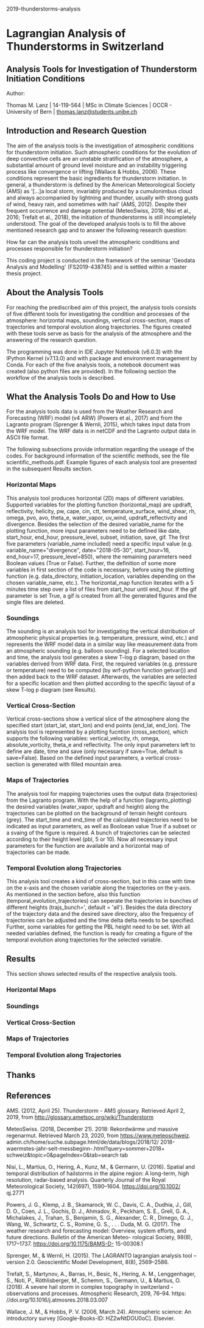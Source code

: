 2019-thunderstorms-analysis

# Lagrangian Analysis of Thunderstorms in Switzerland
## Analysis Tools for Investigation of Thunderstorm Initiation Conditions

Author:

Thomas M. Lanz | 14-119-564 | MSc in Climate Sciences | OCCR - University of Bern | thomas.lanz@students.unibe.ch

## Introduction and Research Question
The aim of the analysis tools is the investigation of atmospheric conditions for thunderstorm initiation. Such atmospheric conditions for the evolution of deep convective cells are an unstable stratification of the atmosphere, a substantial amount of ground level moisture and an instability triggering process like convergence or lifting (Wallace & Hobbs, 2006). These conditions represent the basic ingredients for thunderstorm initiation. In general, a thunderstorm is defined by the American Meteorological Society (AMS) as '[...]a local storm, invariably produced by a cumulonimbus cloud and always accompanied by lightning and thunder, usually with strong gusts of wind, heavy rain, and sometimes with hail' (AMS, 2012). Despite their frequent occurrence and damage potential (MeteoSwiss, 2018; Nisi et al., 2016; Trefalt et al., 2018), the initiation of thunderstorms is still incompletely understood. The goal of the developed analysis tools is to fill the above mentioned research gap and to answer the following research question: 

How far can the analysis tools unveil the atmospheric conditions and processes responsible for thunderstorm initiation?

This coding project is conducted in the framework of the seminar 'Geodata Analysis and Modelling' (FS2019-438745) and is settled within a master thesis project.

## About the Analysis Tools
For reaching the prediscribed aim of this project, the analysis tools consists of five different tools for investigating the condition and processes of the atmosphere: horizontal maps, soundings, vertical cross-section, maps of trajectories and temporal evolution along trajectories. The figures created with these tools serve as basis for the analysis of the atmosphere and the answering of the research question.

The programming was done in IDE Jupyter Notebook (v6.0.3) with the IPython Kernel (v7.13.0) and with package and environment management by Conda. For each of the five analysis tools, a notebook document was created (also python files are provided). In the following section the workflow of the analysis tools is described.

## What the Analysis Tools Do and How to Use
For the analysis tools data is used from the Weather Research and Forecasting (WRF) model (v4 ARW) (Powers et al., 2017) and from the Lagranto program (Sprenger & Wernli, 2015), which takes input data from the WRF model. The WRF data is in netCDF and the Lagranto output data in ASCII file format. 

The following subsections provide information regarding the useage of the codes. For background information of the scientific methods, see the file scientific_methods.pdf. Example figures of each analysis tool are presented in the subsequent Results section.

### Horizontal Maps
This analysis tool produces horizontal (2D) maps of different variables. Supported variables for the plotting function (horizontal_map) are updraft, reflectivity, helicity, pw, cape, cin, ctt, temperature_surface, wind_shear, rh, omega, pvo, avo, theta_e, water_vapor, uv_wind, updraft_reflectivity and divergence. Besides the selection of the desired variable_name for the plotting function, more input parameters need to be defined like date, start_hour, end_hour, pressure_level, subset, initiation, save, gif. The first five parameters (variable_name included) need a specific input value (e.g. variable_name="divergence", date="2018-05-30", start_hour=16, end_hour=17, pressure_level=850), where the remaining parameters need Boolean values (True or False). Further, the definition of some more variables in first section of the code is necessary, before using the plotting function (e.g. data_directory, initiation_location, variables depending on the chosen variable_name, etc.). The horizontal_map function iterates with a 5 minutes time step over a list of files from start_hour until end_hour. If the gif parameter is set True, a gif is created from all the generated figures and the single files are deleted.

### Soundings
The sounding is an analysis tool for investigating the vertical distribution of atmospheric physical properties (e.g. temperature, pressure, wind, etc.) and represents the WRF model data in a similar way like measurement data from an atmospheric sounding (e.g. balloon sounding). For a selected location and time, the analysis tool generates a skew T-log p diagram, based on the variables derived from WRF data. First, the required variables (e.g. pressure or temperature) need to be computed (by wrf-python function getvar()) and then added back to the WRF dataset. Afterwards, the variables are selected for a specific location and then plotted according to the specific layout of a skew T-log p diagram (see Results).

### Vertical Cross-Section
Vertical cross-sections show a vertical slice of the atmosphere along the specified start (start_lat, start_lon) and end points (end_lat, end_lon). The analysis tool is represented by a plotting fucntion (cross_section), which supports the following variables: vertical_velocity, rh, omega, absolute_vorticity, theta_e and reflectivity. The only input parameters left to define are date, time and save (only necessary if save=True, default is save=False). Based on the defined input parameters, a vertical cross-section is generated with filled mountain area.

### Maps of Trajectories
The analysis tool for mapping trajectories uses the output data (trajectories) from the Lagranto program. With the help of a function (lagranto_plotting) the desired variables (water_vapor, updraft and height) along the trajectories can be plotted on the background of terrain height contours (grey). The start_time and end_time of the calculated trajectories need to be indicated as input parameters, as well as Booloean value True if a subset or a svaing of the figure is required. A bunch of trajectories can be selected according to their height level (pbl, 5 or 10). Now all necessary input parameters for the function are available and a horizontal map of trajectories can be made. 

### Temporal Evolution along Trajectories
This analysis tool creates a kind of cross-section, but in this case with time on the x-axis and the chosen variable along the trajectories on the y-axis. As mentioned in the section before, also this function (temporal_evolution_trajectories) can seperate the trajectories in bunches of different heights (trajs_bunch=', default = 'all'). Besides the data directory of the trajectory data and the desired save directory, also the frequency of trajectories can be adjusted and the time delta delta needs to be specified. Further, some variables for getting the PBL height need to be set. With all needed variables defined, the function is ready for creating a figure of the temporal evolution along trajectories for the selected variable.

## Results
This section shows selected results of the respective analysis tools.

### Horizontal Maps

### Soundings

### Vertical Cross-Section

### Maps of Trajectories

### Temporal Evolution along Trajectories

## Thanks

## References
AMS. (2012, April 25). Thunderstorm - AMS glossary. Retrieved April 2, 2019, from http://glossary.ametsoc.org/wiki/Thunderstorm

MeteoSwiss. (2018, December 21). 2018: Rekordwärme und massive regenarmut. Retrieved March 23, 2020, from https://www.meteoschweiz. admin.ch/home/suche.subpage.html/de/data/blogs/2018/12/ 2018-waermstes-jahr-seit-messbeginn-.html?query=sommer+2018+ schweiz&topic=0&pageIndex=0&tab=search tab

Nisi, L., Martius, O., Hering, A., Kunz, M., & Germann, U. (2016). Spatial and temporal distribution of hailstorms in the alpine region: A long-term, high resolution, radar-based analysis. Quarterly Journal of the Royal Meteorological Society, 142(697), 1590–1604. https://doi.org/10.1002/ qj.2771

Powers, J. G., Klemp, J. B., Skamarock, W. C., Davis, C. A., Dudhia, J., Gill, D. O., Coen, J. L., Gochis, D. J., Ahmadov, R., Peckham, S. E., Grell, G. A., Michalakes, J., Trahan, S., Benjamin, S. G., Alexander, C. R., Dimego, G. J., Wang, W., Schwartz, C. S., Romine, G. S., . . . Duda, M. G. (2017). The weather research and forecasting model: Overview, system efforts, and future directions. Bulletin of the American Meteo- rological Society, 98(8), 1717–1737. https://doi.org/10.1175/BAMS-D- 15-00308.1

Sprenger, M., & Wernli, H. (2015). The LAGRANTO lagrangian analysis tool – version 2.0. Geoscientific Model Development, 8(8), 2569–2586.

Trefalt, S., Martynov, A., Barras, H., Besic, N., Hering, A. M., Lenggenhager, S., Noti, P., Röthlisberger, M., Schemm, S., Germann, U., & Martius, O. (2018). A severe hail storm in complex topography in switzerland - observations and processes. Atmospheric Research, 209, 76–94. https: //doi.org/10.1016/j.atmosres.2018.03.007

Wallace, J. M., & Hobbs, P. V. (2006, March 24). Atmospheric science: An introductory survey [Google-Books-ID: HZ2wNtDOU0oC]. Elsevier.
